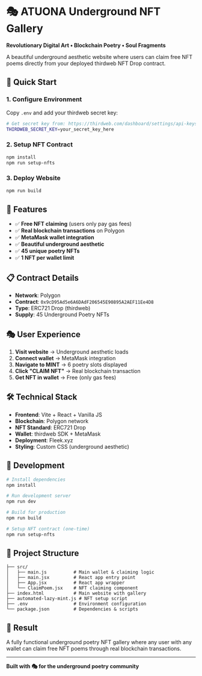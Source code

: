 # 🎭 ATUONA Underground NFT Gallery

**Revolutionary Digital Art • Blockchain Poetry • Soul Fragments**

A beautiful underground aesthetic website where users can claim free NFT poems directly from your deployed thirdweb NFT Drop contract.

## 🚀 Quick Start

### 1. Configure Environment
Copy `.env` and add your thirdweb secret key:
```bash
# Get secret key from: https://thirdweb.com/dashboard/settings/api-keys
THIRDWEB_SECRET_KEY=your_secret_key_here
```

### 2. Setup NFT Contract
```bash
npm install
npm run setup-nfts
```

### 3. Deploy Website
```bash
npm run build
```

## 🎯 Features

- ✅ **Free NFT claiming** (users only pay gas fees)
- ✅ **Real blockchain transactions** on Polygon
- ✅ **MetaMask wallet integration**
- ✅ **Beautiful underground aesthetic**
- ✅ **45 unique poetry NFTs**
- ✅ **1 NFT per wallet limit**

## 📋 Contract Details

- **Network**: Polygon
- **Contract**: `0x9cD95Ad5e6A6DAdF206545E90895A2AEF11Ee4D8`
- **Type**: ERC721 Drop (thirdweb)
- **Supply**: 45 Underground Poetry NFTs

## 🎭 User Experience

1. **Visit website** → Underground aesthetic loads
2. **Connect wallet** → MetaMask integration
3. **Navigate to MINT** → 6 poetry slots displayed
4. **Click "CLAIM NFT"** → Real blockchain transaction
5. **Get NFT in wallet** → Free (only gas fees)

## 🛠️ Technical Stack

- **Frontend**: Vite + React + Vanilla JS
- **Blockchain**: Polygon network
- **NFT Standard**: ERC721 Drop
- **Wallet**: thirdweb SDK + MetaMask
- **Deployment**: Fleek.xyz
- **Styling**: Custom CSS (underground aesthetic)

## 🔧 Development

```bash
# Install dependencies
npm install

# Run development server
npm run dev

# Build for production
npm run build

# Setup NFT contract (one-time)
npm run setup-nfts
```

## 📁 Project Structure

```
├── src/
│   ├── main.js          # Main wallet & claiming logic
│   ├── main.jsx         # React app entry point
│   ├── App.jsx          # React app wrapper
│   └── ClaimPoem.jsx    # NFT claiming component
├── index.html           # Main website with gallery
├── automated-lazy-mint.js # NFT setup script
├── .env                 # Environment configuration
└── package.json         # Dependencies & scripts
```

## 🎉 Result

A fully functional underground poetry NFT gallery where any user with any wallet can claim free NFT poems through real blockchain transactions.

---

**Built with 🎭 for the underground poetry community**